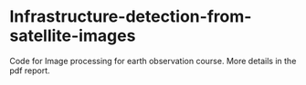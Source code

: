 # Infrastructure-detection-from-satellite-images
Code for Image processing for earth observation course. More details in the pdf report.
